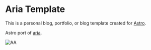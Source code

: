 # Aria Template

This is a personal blog, portfolio, or blog template created for [Astro](https://astro.build).

Astro port of [aria](https://github.com/static-templates/aria).

![AA](https://github.com/user-attachments/assets/fa1d88a5-7e8d-4abb-a129-9cb1875498ce)

